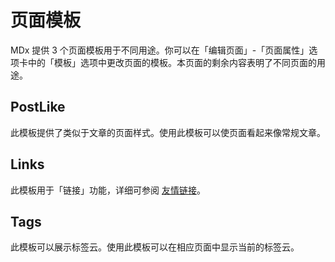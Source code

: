 # 页面模板

MDx 提供 3 个页面模板用于不同用途。你可以在「编辑页面」-「页面属性」选项卡中的「模板」选项中更改页面的模板。本页面的剩余内容表明了不同页面的用途。

## PostLike

此模板提供了类似于文章的页面样式。使用此模板可以使页面看起来像常规文章。

## Links

此模板用于「链接」功能，详细可参阅 [友情链接](links.md)。

## Tags

此模板可以展示标签云。使用此模板可以在相应页面中显示当前的标签云。
